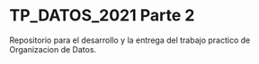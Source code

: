 # TP_DATOS_2021 Parte 2
Repositorio para el desarrollo y la entrega del trabajo practico de Organizacion de Datos.
